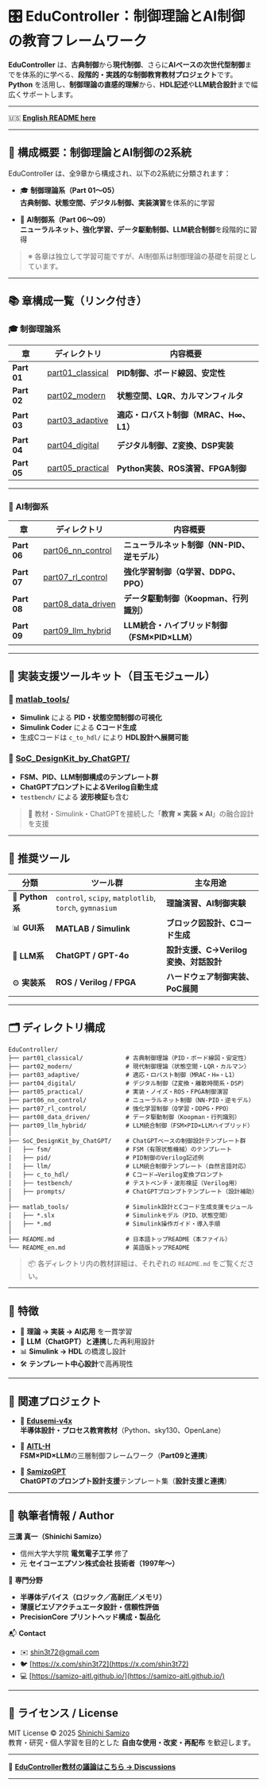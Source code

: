 # 🎛️ **EduController：制御理論とAI制御の教育フレームワーク**

**EduController** は、**古典制御**から**現代制御**、さらに**AIベースの次世代型制御**までを体系的に学べる、**段階的・実践的な制御教育教材プロジェクト**です。  
**Python** を活用し、**制御理論の直感的理解**から、**HDL記述**や**LLM統合設計**まで幅広くサポートします。

---

🇺🇸 [**English README here**](./README_en.md)

---

## 🧭 **構成概要：制御理論とAI制御の2系統**

EduController は、全9章から構成され、以下の2系統に分類されます：

- 🎓 **制御理論系（Part 01〜05）**  
  **古典制御、状態空間、デジタル制御、実装演習**を体系的に学習

- 🤖 **AI制御系（Part 06〜09）**  
  **ニューラルネット、強化学習、データ駆動制御、LLM統合制御**を段階的に習得

> ※ 各章は独立して学習可能ですが、AI制御系は制御理論の基礎を前提としています。

---

## 📚 **章構成一覧（リンク付き）**

### 🎓 **制御理論系**

| 章 | ディレクトリ | 内容概要 |
|----|----------------|----------|
| **Part 01** | [part01_classical](./part01_classical/) | **PID制御、ボード線図、安定性** |
| **Part 02** | [part02_modern](./part02_modern/) | **状態空間、LQR、カルマンフィルタ** |
| **Part 03** | [part03_adaptive](./part03_adaptive/) | **適応・ロバスト制御（MRAC、H∞、L1）** |
| **Part 04** | [part04_digital](./part04_digital/) | **デジタル制御、Z変換、DSP実装** |
| **Part 05** | [part05_practical](./part05_practical/) | **Python実装、ROS演習、FPGA制御** |

---

### 🤖 **AI制御系**

| 章 | ディレクトリ | 内容概要 |
|----|----------------|----------|
| **Part 06** | [part06_nn_control](./part06_nn_control/) | **ニューラルネット制御（NN-PID、逆モデル）** |
| **Part 07** | [part07_rl_control](./part07_rl_control/) | **強化学習制御（Q学習、DDPG、PPO）** |
| **Part 08** | [part08_data_driven](./part08_data_driven/) | **データ駆動制御（Koopman、行列識別）** |
| **Part 09** | [part09_llm_hybrid](./part09_llm_hybrid/) | **LLM統合・ハイブリッド制御（FSM×PID×LLM）** |

---

## 🔩 **実装支援ツールキット（目玉モジュール）**

### 🔹 [**matlab_tools/**](./matlab_tools/)

- **Simulink** による **PID・状態空間制御の可視化**
- **Simulink Coder** による **Cコード生成**
- 生成Cコードは `c_to_hdl/` により **HDL設計へ展開可能**

### 🔹 [**SoC_DesignKit_by_ChatGPT/**](./SoC_DesignKit_by_ChatGPT/)

- **FSM、PID、LLM制御構成のテンプレート群**
- **ChatGPTプロンプトによるVerilog自動生成**  
- `testbench/` による **波形検証**も含む

> 🧠 教材・Simulink・ChatGPTを接続した「**教育 × 実装 × AI**」の融合設計を支援

---

## 🔧 **推奨ツール**

| 分類 | ツール群 | 主な用途 |
|------|-----------|-----------|
| 🐍 **Python系** | `control`, `scipy`, `matplotlib`, `torch`, `gymnasium` | **理論演習、AI制御実験** |
| 📊 **GUI系** | **MATLAB / Simulink** | **ブロック図設計、Cコード生成** |
| 🤖 **LLM系** | **ChatGPT / GPT-4o** | **設計支援、C→Verilog変換、対話設計** |
| ⚙️ **実装系** | **ROS / Verilog / FPGA** | **ハードウェア制御実装、PoC展開** |

---

## 🗂️ **ディレクトリ構成**

```
EduController/
├── part01_classical/            # 古典制御理論（PID・ボード線図・安定性）
├── part02_modern/               # 現代制御理論（状態空間・LQR・カルマン）
├── part03_adaptive/             # 適応・ロバスト制御（MRAC・H∞・L1）
├── part04_digital/              # デジタル制御（Z変換・離散時間系・DSP）
├── part05_practical/            # 実装・ノイズ・ROS・FPGA制御演習
├── part06_nn_control/           # ニューラルネット制御（NN-PID・逆モデル）
├── part07_rl_control/           # 強化学習制御（Q学習・DDPG・PPO）
├── part08_data_driven/          # データ駆動制御（Koopman・行列識別）
├── part09_llm_hybrid/           # LLM統合制御（FSM×PID×LLMハイブリッド）
│
├── SoC_DesignKit_by_ChatGPT/    # ChatGPTベースの制御設計テンプレート群
│   ├── fsm/                     # FSM（有限状態機械）のテンプレート
│   ├── pid/                     # PID制御のVerilog記述例
│   ├── llm/                     # LLM統合制御テンプレート（自然言語対応）
│   ├── c_to_hdl/                # Cコード→Verilog変換プロンプト
│   ├── testbench/               # テストベンチ・波形検証（Verilog用）
│   ├── prompts/                 # ChatGPTプロンプトテンプレート（設計補助）
│
├── matlab_tools/                # Simulink設計とCコード生成支援モジュール
│   ├── *.slx                    # Simulinkモデル（PID、状態空間）
│   ├── *.md                     # Simulink操作ガイド・導入手順
│
├── README.md                    # 日本語トップREADME（本ファイル）
└── README_en.md                 # 英語版トップREADME

```

> 📦 各ディレクトリ内の教材詳細は、それぞれの `README.md` をご覧ください。

---

## 🚀 **特徴**

- 🔁 **理論 → 実装 → AI応用** を一貫学習  
- 🧠 **LLM（ChatGPT）と連携**した再利用設計  
- 📊 **Simulink → HDL** の橋渡し設計  
- 🛠️ **テンプレート中心設計**で高再現性

---

## 🔗 **関連プロジェクト**

- 🧩 [**Edusemi-v4x**](https://github.com/Samizo-AITL/Edusemi-v4x)  
  **半導体設計・プロセス教育教材**（Python、sky130、OpenLane）

- 🤖 [**AITL-H**](https://github.com/Samizo-AITL/AITL-H)  
  **FSM×PID×LLM**の三層制御フレームワーク（**Part09と連携**）

- 🧠 [**SamizoGPT**](https://github.com/Samizo-AITL/SamizoGPT)  
  **ChatGPTのプロンプト設計支援**テンプレート集（**設計支援と連携**）

---

## 👤 **執筆者情報 / Author**

**三溝 真一（Shinichi Samizo）**  
- 信州大学大学院 **電気電子工学** 修了  
- 元 **セイコーエプソン株式会社 技術者（1997年〜）**

📌 **専門分野**  
- **半導体デバイス（ロジック／高耐圧／メモリ）**  
- **薄膜ピエゾアクチュエータ設計・信頼性評価**  
- **PrecisionCore プリントヘッド構成・製品化**

📬 **Contact**  
- ✉️ [shin3t72@gmail.com](mailto:shin3t72@gmail.com)  
- 🐦 [https://x.com/shin3t72](https://x.com/shin3t72)  
- 💻 [https://samizo-aitl.github.io/](https://samizo-aitl.github.io/)

---

## 🔖 **ライセンス / License**

MIT License © 2025 [Shinichi Samizo](https://github.com/Samizo-AITL)  
教育・研究・個人学習を目的とした **自由な使用・改変・再配布** を歓迎します。

---

💬 [**EduController教材の議論はこちら → Discussions**](https://github.com/Samizo-AITL/EduController/discussions)

---
